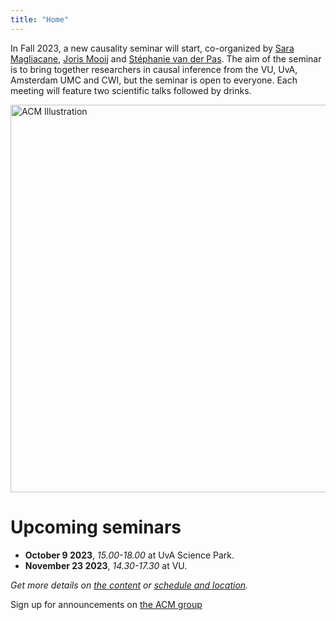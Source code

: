 ```yaml
---
title: "Home"
---
```


In Fall 2023, a new causality seminar will start, co-organized by [Sara Magliacane](https://saramagliacane.github.io/), [Joris Mooij](https://staff.fnwi.uva.nl/j.m.mooij/) and [Stéphanie van der Pas](https://www.stephanievanderpas.nl/). The aim of the seminar is to bring together researchers in causal inference from the VU, UvA, Amsterdam UMC and CWI, but the seminar is open to everyone. Each meeting will feature two scientific talks followed by drinks.

<img src="ACM_logo.png" alt="ACM Illustration" width="620px"/>

# Upcoming seminars

* **October 9 2023**, *15.00-18.00* at UvA Science Park.
* **November 23 2023**, *14.30-17.30* at VU.

*Get more details on [the content](about) or [schedule and location](dates).*





Sign up for announcements on <a href="https://groups.google.com/g/amsterdamcausalitymeeting/about">the ACM group</a>
